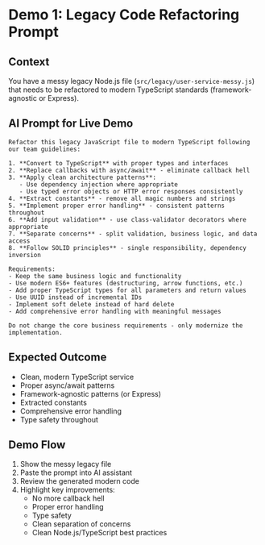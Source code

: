 # Demo 1: Legacy Code Refactoring Prompt

## Context

You have a messy legacy Node.js file (`src/legacy/user-service-messy.js`) that needs to be refactored to modern TypeScript standards (framework-agnostic or Express).

## AI Prompt for Live Demo

```
Refactor this legacy JavaScript file to modern TypeScript following our team guidelines:

1. **Convert to TypeScript** with proper types and interfaces
2. **Replace callbacks with async/await** - eliminate callback hell
3. **Apply clean architecture patterns**:
   - Use dependency injection where appropriate
   - Use typed error objects or HTTP error responses consistently
4. **Extract constants** - remove all magic numbers and strings
5. **Implement proper error handling** - consistent patterns throughout
6. **Add input validation** - use class-validator decorators where appropriate
7. **Separate concerns** - split validation, business logic, and data access
8. **Follow SOLID principles** - single responsibility, dependency inversion

Requirements:
- Keep the same business logic and functionality
- Use modern ES6+ features (destructuring, arrow functions, etc.)
- Add proper TypeScript types for all parameters and return values
- Use UUID instead of incremental IDs
- Implement soft delete instead of hard delete
- Add comprehensive error handling with meaningful messages

Do not change the core business requirements - only modernize the implementation.
```

## Expected Outcome

- Clean, modern TypeScript service
- Proper async/await patterns
- Framework-agnostic patterns (or Express)
- Extracted constants
- Comprehensive error handling
- Type safety throughout

## Demo Flow

1. Show the messy legacy file
2. Paste the prompt into AI assistant
3. Review the generated modern code
4. Highlight key improvements:
   - No more callback hell
   - Proper error handling
   - Type safety
   - Clean separation of concerns
   - Clean Node.js/TypeScript best practices
